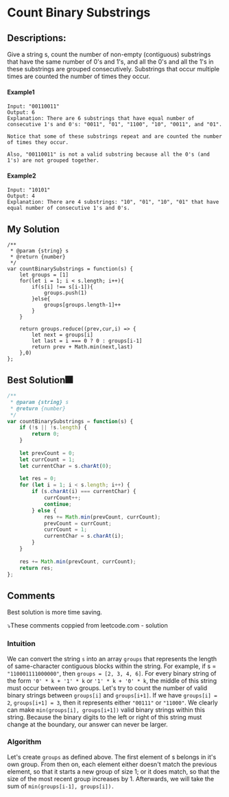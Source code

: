 # Count Binary Substrings

## Descriptions: 
Give a string s, count the number of non-empty (contiguous) substrings that have the same number of 0's and 1's, and all the 0's and all the 1's in these substrings are grouped consecutively.
Substrings that occur multiple times are counted the number of times they occur.

#### Example1
```
Input: "00110011"
Output: 6
Explanation: There are 6 substrings that have equal number of consecutive 1's and 0's: "0011", "01", "1100", "10", "0011", and "01".

Notice that some of these substrings repeat and are counted the number of times they occur.

Also, "00110011" is not a valid substring because all the 0's (and 1's) are not grouped together.
```

#### Example2
```
Input: "10101"
Output: 4
Explanation: There are 4 substrings: "10", "01", "10", "01" that have equal number of consecutive 1's and 0's.
```

## My Solution
```
/**
 * @param {string} s
 * @return {number}
 */
var countBinarySubstrings = function(s) {
    let groups = [1]
    for(let i = 1; i < s.length; i++){
        if(s[i] !== s[i-1]){
            groups.push(1)
        }else{
            groups[groups.length-1]++
        }
    }

    return groups.reduce((prev,cur,i) => {
        let next = groups[i]
        let last = i === 0 ? 0 : groups[i-1]
        return prev + Math.min(next,last)
    },0)
};
```

## Best Solution🎆
```javascript
/**
 * @param {string} s
 * @return {number}
 */
var countBinarySubstrings = function(s) {
    if (!s || !s.length) {
        return 0;
    }
    
    let prevCount = 0;
    let currCount = 1;
    let currentChar = s.charAt(0);
    
    let res = 0;
    for (let i = 1; i < s.length; i++) {
        if (s.charAt(i) === currentChar) {
            currCount++;
            continue;
        } else {
            res += Math.min(prevCount, currCount);
            prevCount = currCount;
            currCount = 1;
            currentChar = s.charAt(i); 
        }
    }
    
    res += Math.min(prevCount, currCount);
    return res;
};
```

## Comments
Best solution is more time saving.

⤵️These comments coppied from leetcode.com - solution
### Intuition
We can convert the string `s` into an array `groups` that represents the length of same-character contiguous blocks within the string. For example, if s = `"110001111000000"`, then `groups = [2, 3, 4, 6]`.
For every binary string of the form `'0' * k + '1' * k` or `'1' * k + '0' * k`, the middle of this string must occur between two groups.
Let's try to count the number of valid binary strings between `groups[i]` and `groups[i+1]`. If we have `groups[i] = 2`, `groups[i+1] = 3`, then it represents either `"00111"` or `"11000"`. We clearly can make `min(groups[i], groups[i+1])` valid binary strings within this string. Because the binary digits to the left or right of this string must change at the boundary, our answer can never be larger.
### Algorithm
Let's create `groups` as defined above. The first element of s belongs in it's own group. From then on, each element either doesn't match the previous element, so that it starts a new group of size 1; or it does match, so that the size of the most recent group increases by 1.
Afterwards, we will take the sum of `min(groups[i-1], groups[i]).`






